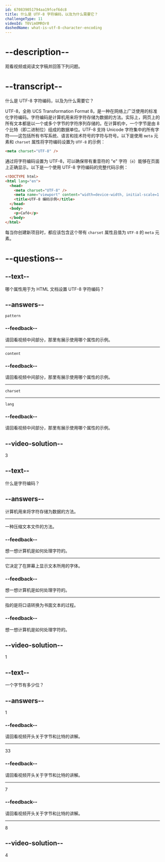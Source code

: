 ```yaml
---
id: 670839051794aa19fcef6dc8
title: 什么是 UTF-8 字符编码，以及为什么需要它？
challengeType: 11
videoId: T0VimOMROr8
dashedName: what-is-utf-8-character-encoding
---
```


# --description--

观看视频或阅读文字稿并回答下列问题。

# --transcript--

什么是 UTF-8 字符编码，以及为什么需要它？

UTF-8，全称 UCS Transformation Format 8，是一种在网络上广泛使用的标准化字符编码。字符编码是计算机用来将字符存储为数据的方法。实际上，网页上的所有文本都是以一个或多个字节的字符序列存储的。在计算机中，一个字节是由 8 个比特（即二进制位）组成的数据单位。UTF-8 支持 Unicode 字符集中的所有字符——这包括所有书写系统、语言和技术符号的字符与符号。以下是使用 `meta` 元素和 `charset` 属性将字符编码设置为 `UTF-8` 的示例：

```html
<meta charset="UTF-8" />
```

通过将字符编码设置为 UTF-8，可以确保带有重音符的 "e" 字符（`é`）能够在页面上正确显示。以下是一个使用 UTF-8 字符编码的完整代码示例：

```html
<!DOCTYPE html>
<html lang="en">
  <head>
    <meta charset="UTF-8" />
    <meta name="viewport" content="width=device-width, initial-scale=1.0" />
    <title>UTF-8 编码示例</title>
  </head>
  <body>
    <p>Café</p>
  </body>
</html>
```

每当你创建新项目时，都应该包含这个带有 `charset` 属性且值为 `UTF-8` 的 `meta` 元素。

# --questions--

## --text--

哪个属性用于为 HTML 文档设置 UTF-8 字符编码？

## --answers--

`pattern`

### --feedback--

请回看视频中间部分，那里有展示使用哪个属性的示例。

---

`content`

### --feedback--

请回看视频中间部分，那里有展示使用哪个属性的示例。

---

`charset`

---

`lang`

### --feedback--

请回看视频中间部分，那里有展示使用哪个属性的示例。

## --video-solution--

3

## --text--

什么是字符编码？

## --answers--

计算机用来将字符存储为数据的方法。

---

一种压缩文本文件的方法。

### --feedback--

想一想计算机是如何处理字符的。

---

它决定了在屏幕上显示文本所用的字体。

### --feedback--

想一想计算机是如何处理字符的。

---

指的是将口语转换为书面文本的过程。

### --feedback--

想一想计算机是如何处理字符的。

## --video-solution--

1

## --text--

一个字节有多少位？

## --answers--

1

### --feedback--

请回看视频开头关于字节和比特的讲解。

---

33

### --feedback--

请回看视频开头关于字节和比特的讲解。

---

7

### --feedback--

请回看视频开头关于字节和比特的讲解。

---

8

## --video-solution--

4

